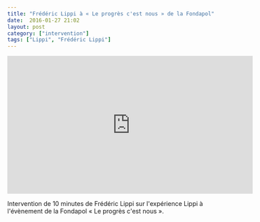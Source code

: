 ```yaml
---
title: "Frédéric Lippi à « Le progrès c'est nous » de la Fondapol"
date:  2016-01-27 21:02
layout: post
category: ["intervention"]
tags: ["Lippi", "Frédéric Lippi"]
---
```


<iframe width="560" height="315" src="https://www.youtube.com/embed/bVD07X3Gqrg?rel=0&amp;showinfo=0" frameborder="0" allowfullscreen></iframe>

<p>Intervention de 10 minutes de Frédéric Lippi sur l'expérience Lippi à l'évènement de la Fondapol « Le progrès c'est nous ».</p>

